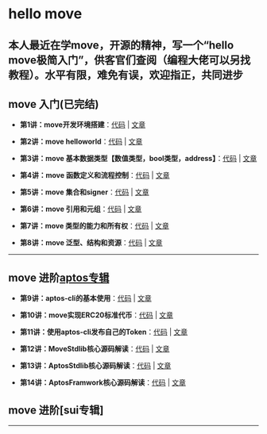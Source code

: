 # hello move
**本人最近在学move，开源的精神，写一个“hello move极简入门”，供客官们查阅（编程大佬可以另找教程）。水平有限，难免有误，欢迎指正，共同进步**
----

## move 入门(已完结)

+ **第1讲：move开发环境搭建**：[代码](https://github.com/wpf008/hello_move/blob/master/01-%E6%9E%84%E5%BB%BAmove%E5%BC%80%E5%8F%91%E7%8E%AF%E5%A2%83/01-%E5%BC%80%E5%8F%91%E7%8E%AF%E5%A2%83%E6%90%AD%E5%BB%BA.md) | [文章](https://github.com/wpf008/hello_move/blob/master/01-%E6%9E%84%E5%BB%BAmove%E5%BC%80%E5%8F%91%E7%8E%AF%E5%A2%83/01-%E5%BC%80%E5%8F%91%E7%8E%AF%E5%A2%83%E6%90%AD%E5%BB%BA.md)

+ **第2讲：move helloworld**：[代码](https://github.com/wpf008/hello_move/tree/master/02-helloworld) | [文章](https://github.com/wpf008/hello_move/blob/master/01-%E6%9E%84%E5%BB%BAmove%E5%BC%80%E5%8F%91%E7%8E%AF%E5%A2%83/02-helloworld.md) 

+ **第3讲：move 基本数据类型【数值类型，bool类型，address】**：[代码](https://github.com/wpf008/hello_move/tree/master/03-base-type) | [文章](https://github.com/wpf008/hello_move/blob/master/01-%E6%9E%84%E5%BB%BAmove%E5%BC%80%E5%8F%91%E7%8E%AF%E5%A2%83/03-base-type.md) 

+ **第4讲：move 函数定义和流程控制**：[代码](https://github.com/wpf008/hello_move/blob/master/03-base-type/tests/test_function.move) | [文章](https://github.com/wpf008/hello_move/blob/master/01-%E6%9E%84%E5%BB%BAmove%E5%BC%80%E5%8F%91%E7%8E%AF%E5%A2%83/04-fuction.md) 

+ **第5讲：move 集合和signer**：[代码](https://github.com/wpf008/hello_move/blob/master/03-base-type/tests/test_vector_signer.move) | [文章](https://github.com/wpf008/hello_move/blob/master/01-%E6%9E%84%E5%BB%BAmove%E5%BC%80%E5%8F%91%E7%8E%AF%E5%A2%83/05-vector%26signer.md)

+ **第6讲：move 引用和元组**：[代码](https://github.com/wpf008/hello_move/blob/master/03-base-type/tests/test_references_tuples.move) | [文章](https://github.com/wpf008/hello_move/blob/master/01-%E6%9E%84%E5%BB%BAmove%E5%BC%80%E5%8F%91%E7%8E%AF%E5%A2%83/06-references&tuples.md) 

+ **第7讲：move 类型的能力和所有权**：[代码](https://github.com/wpf008/hello_move/blob/master/03-base-type/tests/test_references_tuples.move) | [文章](https://github.com/wpf008/hello_move/blob/master/01-%E6%9E%84%E5%BB%BAmove%E5%BC%80%E5%8F%91%E7%8E%AF%E5%A2%83/07-abilities-ownership.md.md)

+ **第8讲：move 泛型、结构和资源**：[代码](https://github.com/wpf008/hello_move/blob/master/03-base-type/tests/test_struct_resource.move) | [文章](https://github.com/wpf008/hello_move/blob/master/01-%E6%9E%84%E5%BB%BAmove%E5%BC%80%E5%8F%91%E7%8E%AF%E5%A2%83/08-struct&resources.md) 

----

## move 进阶[aptos专辑](进行中)

+ **第9讲：aptos-cli的基本使用**：[代码]() | [文章]()

+ **第10讲：move实现ERC20标准代币**：[代码]() | [文章]()

+ **第11讲：使用aptos-cli发布自己的Token**：[代码]() | [文章]()

+ **第12讲：MoveStdlib核心源码解读**：[代码]() | [文章]()

+ **第13讲：AptosStdlib核心源码解读**：[代码]() | [文章]()

+ **第14讲：AptosFramwork核心源码解读**：[代码]() | [文章]()

## move 进阶[sui专辑]

----

